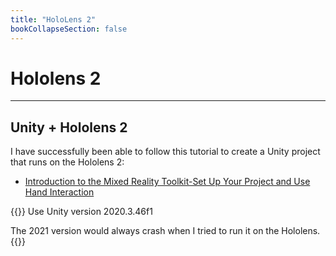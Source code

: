 ```yaml
---
title: "HoloLens 2"
bookCollapseSection: false
---   
```


# Hololens 2

---

## Unity + Hololens 2

I have successfully been able to follow this tutorial to create a Unity project that runs on the Hololens 2:

- [Introduction to the Mixed Reality Toolkit-Set Up Your Project and Use Hand Interaction](https://learn.microsoft.com/en-us/training/modules/learn-mrtk-tutorials/)

{{<hint danger>}}
Use Unity version 2020.3.46f1

The 2021 version would always crash when I tried to run it on the Hololens.
{{</hint>}}